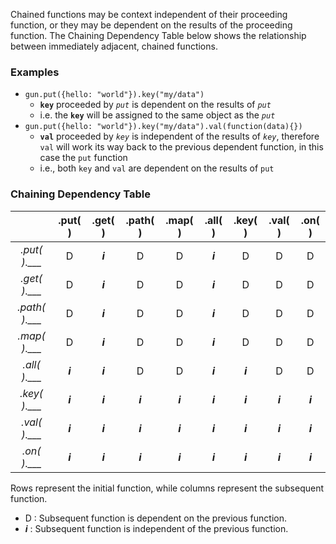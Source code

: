

Chained functions may be context independent of their proceeding function, or they may be dependent on the results of the proceeding function.  The Chaining Dependency Table below shows the relationship between immediately adjacent, chained functions.  

### Examples
  - `gun.put({hello: "world"}).key("my/data")` 
    - **`key`** proceeded by *`put`* is dependent on the results of *`put`*
    -  i.e. the **`key`** will be assigned to the same object as the *`put`*
  - `gun.put({hello: "world"}).key("my/data").val(function(data){})`
    - **`val`** proceeded by *`key`* is independent of the results of *`key`*, therefore `val` will work its way back to the previous dependent function, in this case the `put` function
    - i.e., both `key` and `val` are dependent on the results of `put`


### Chaining Dependency Table

|        |  .put( )  |  .get( )  |  .path( ) |  .map( )  |  .all( )  |  .key( )  |  .val( )  |  .on( )   |
|:------:|:-----:|:-----:|:-----:|:-----:|:-----:|:-----:|:-----:|:-----:|
| *.put( ).___*  |   D   |***i***|   D   |   D   |***i***|   D   |   D   |   D   |
| *.get( ).___*  |   D   |***i***|   D   |   D   |***i***|   D   |   D   |   D   |
| *.path( ).___* |   D   |***i***|   D   |   D   |***i***|   D   |   D   |   D   |
| *.map( ).___*  |   D   |***i***|   D   |   D   |***i***|   D   |   D   |   D   |
| *.all( ).___*  |***i***|***i***|   D   |   D   |***i***|***i***|   D   |   D   |
| *.key( ).___*  |***i***|***i***|***i***|***i***|***i***|***i***|***i***|***i***|
| *.val( ).___*  |***i***|***i***|***i***|***i***|***i***|***i***|***i***|***i***|
| *.on( ).___*   |***i***|***i***|***i***|***i***|***i***|***i***|***i***|***i***|

Rows represent the initial function, while columns represent the subsequent function.
  - D : Subsequent function is dependent on the previous function.  
  - ***i*** : Subsequent function is independent of the previous function.  